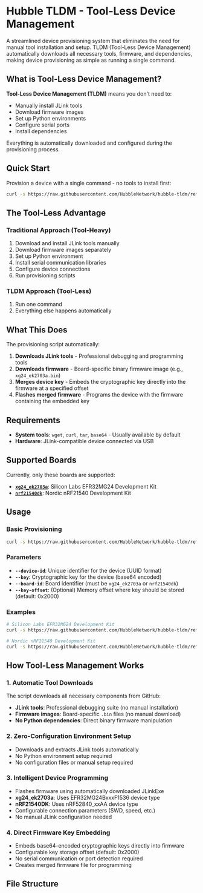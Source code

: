 # Hubble TLDM - Tool-Less Device Management

A streamlined device provisioning system that eliminates the need for manual tool installation and setup. TLDM (Tool-Less Device Management) automatically downloads all necessary tools, firmware, and dependencies, making device provisioning as simple as running a single command.

## What is Tool-Less Device Management?

**Tool-Less Device Management (TLDM)** means you don't need to:
- Manually install JLink tools
- Download firmware images
- Set up Python environments
- Configure serial ports
- Install dependencies

Everything is automatically downloaded and configured during the provisioning process.

## Quick Start

Provision a device with a single command - no tools to install first:

```bash
curl -s https://raw.githubusercontent.com/HubbleNetwork/hubble-tldm/refs/heads/master/provision_merge.sh | bash -s -- --device-id 214cca30-ca6f-48c2-8d7c-55368276471c --key OTQhLHNU385buqYhthomsmwvd+sGRqoE5QIAXcBGg= --board-id xg24_ek2703a
```

## The Tool-Less Advantage

### Traditional Approach (Tool-Heavy)
1. Download and install JLink tools manually
2. Download firmware images separately
3. Set up Python environment
4. Install serial communication libraries
5. Configure device connections
6. Run provisioning scripts

### TLDM Approach (Tool-Less)
1. Run one command
2. Everything else happens automatically

## What This Does

The provisioning script automatically:

1. **Downloads JLink tools** - Professional debugging and programming tools
2. **Downloads firmware** - Board-specific binary firmware image (e.g., `xg24_ek2703a.bin`)
3. **Merges device key** - Embeds the cryptographic key directly into the firmware at a specified offset
4. **Flashes merged firmware** - Programs the device with the firmware containing the embedded key

## Requirements

- **System tools**: `wget`, `curl`, `tar`, `base64` - Usually available by default
- **Hardware**: JLink-compatible device connected via USB

## Supported Boards

Currently, only these boards are supported:

- **[`xg24_ek2703a`](https://docs.zephyrproject.org/latest/boards/silabs/dev_kits/xg24_ek2703a/doc/index.html)**: Silicon Labs EFR32MG24 Development Kit
- **[`nrf21540dk`](https://docs.zephyrproject.org/latest/boards/nordic/nrf21540dk/doc/index.html)**: Nordic nRF21540 Development Kit

## Usage

### Basic Provisioning

```bash
curl -s https://raw.githubusercontent.com/HubbleNetwork/hubble-tldm/refs/heads/master/provision_merge.sh | bash -s -- --device-id <device-id> --key <key> --board-id <board-name>
```

### Parameters

- **`--device-id`**: Unique identifier for the device (UUID format)
- **`--key`**: Cryptographic key for the device (base64 encoded)
- **`--board-id`**: Board identifier (must be `xg24_ek2703a` or `nrf21540dk`)
- **`--key-offset`**: (Optional) Memory offset where key should be stored (default: 0x2000)

### Examples

```bash
# Silicon Labs EFR32MG24 Development Kit
curl -s https://raw.githubusercontent.com/HubbleNetwork/hubble-tldm/refs/heads/master/provision_merge.sh | bash -s -- --device-id 214cca30-ca6f-48c2-8d7c-55368276471c --key OTQhLHNU385buqYhthomsmwvd+sGRqoE5QIAXcBGg= --board-id xg24_ek2703a

# Nordic nRF21540 Development Kit
curl -s https://raw.githubusercontent.com/HubbleNetwork/hubble-tldm/refs/heads/master/provision_merge.sh | bash -s -- --device-id 214cca30-ca6f-48c2-8d7c-55368276471c --key OTQhLHNU385buqYhthomsmwvd+sGRqoE5QIAXcBGg= --board-id nrf21540dk
```

## How Tool-Less Management Works

### 1. Automatic Tool Downloads
The script downloads all necessary components from GitHub:
- **JLink tools**: Professional debugging suite (no manual installation)
- **Firmware images**: Board-specific `.bin` files (no manual download)
- **No Python dependencies**: Direct binary firmware manipulation

### 2. Zero-Configuration Environment Setup
- Downloads and extracts JLink tools automatically
- No Python environment setup required
- No configuration files or manual setup required

### 3. Intelligent Device Programming
- Flashes firmware using automatically downloaded JLinkExe
- **xg24_ek2703a**: Uses EFR32MG24BxxxF1536 device type
- **nRF21540DK**: Uses nRF52840_xxAA device type
- Configurable connection parameters (SWD, speed, etc.)
- No manual JLink configuration needed

### 4. Direct Firmware Key Embedding
- Embeds base64-encoded cryptographic keys directly into firmware
- Configurable key storage offset (default: 0x2000)
- No serial communication or port detection required
- Creates merged firmware file for programming

## File Structure
